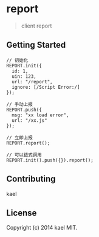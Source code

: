 # report
> client report

## Getting Started
```
// 初始化
REPORT.init({
  id: 1,
  uin: 123,
  url: "/report",
  ignore: [/Script Error:/]
});

// 手动上报
REPORT.push({
  msg: "xx load error",
  url: "/xx.js"
});

// 立即上报
REPORT.report();

// 可以链式调用
REPORT.init().push({}).report();
```

## Contributing
kael

## License
Copyright (c) 2014 kael MIT.
